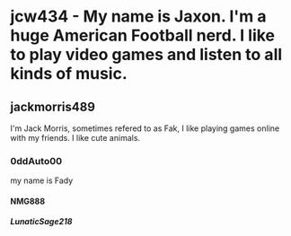 # jcw434 - My name is Jaxon. I'm a huge American Football nerd. I like to play video games and listen to all kinds of music.
## jackmorris489
I'm Jack Morris, sometimes refered to as Fak, I like playing games online with my friends. I like cute animals.
### 0ddAuto00
my name is Fady
#### NMG888
##### LunaticSage218
